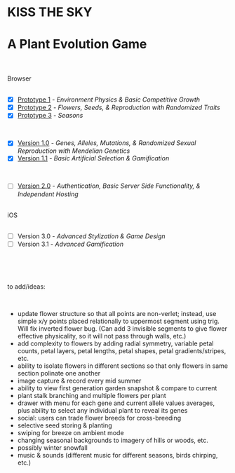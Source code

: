 # KISS THE SKY
# A Plant Evolution Game

<br>
<br>
Browser
<br>
<br>

- [X] [Prototype 1](https://github.com/matthewmain/plant_evolution_app/tree/master/prototypes/prototype_1) - _Environment Physics & Basic Competitive Growth_  
- [X] [Prototype 2](https://github.com/matthewmain/plant_evolution_app/tree/master/prototypes/prototype_2) - _Flowers, Seeds, & Reproduction with Randomized Traits_  
- [X] [Prototype 3](https://github.com/matthewmain/plant_evolution_app/tree/master/prototypes/prototype_3) - _Seasons_

<br>

- [X] [Version 1.0](https://github.com/matthewmain/plant_evolution_app/tree/master/builds/v1.0) - _Genes, Alleles, Mutations, & Randomized Sexual Reproduction with Mendelian Genetics_
- [X] [Version 1.1](https://github.com/matthewmain/plant_evolution_app/tree/master/builds/v1.1) - _Basic Artificial Selection & Gamification_

<br>

- [ ] [Version 2.0](https://github.com/matthewmain/plant_evolution_app/tree/master/builds/v2.0) - _Authentication, Basic Server Side Functionality, & Independent Hosting_

<br>
iOS
<br>
<br>

- [ ] Version 3.0 - _Advanced Stylization & Game Design_ 
- [ ] Version 3.1 - _Advanced Gamification_

<br>
<br>
<br>

to add/ideas:
   
<br>

 - update flower structure so that all points are non-verlet; instead, use simple x/y points placed relationally to uppermost segment using trig. Will fix inverted flower bug. (Can add 3 invisible segments to give flower effective physicality, so it will not pass through walls, etc.)
 - add complexity to flowers by adding radial symmetry, variable petal counts, petal layers, petal lengths, petal shapes, petal gradients/stripes, etc.
 - ability to isolate flowers in different sections so that only flowers in same section polinate one another
 - image capture & record every mid summer
 - ability to view first generation garden snapshot & compare to current
 - plant stalk branching and multiple flowers per plant
 - drawer with menu for each gene and current allele values averages, plus ability to select any individual plant to reveal its genes
 - social: users can trade flower breeds for cross-breeding
 - selective seed storing & planting
 - swiping for breeze on ambient mode
 - changing seasonal backgrounds to imagery of hills or woods, etc.
 - possibly winter snowfall
 - music & sounds (different music for different seasons, birds chirping, etc.)




